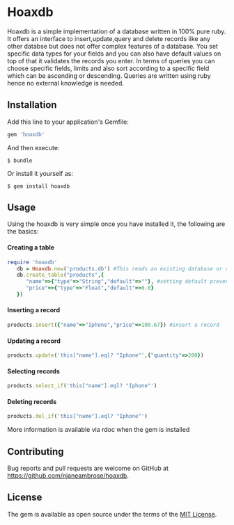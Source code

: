 # Hoaxdb

Hoaxdb is a simple implementation of a database written in 100% pure ruby. It offers an interface to insert,update,query and delete records like any other databse but does not offer complex features of a database. You set specific data types for your fields and you can also have default values on top of that it validates the records you enter. In terms of queries you can choose specific fields, limits and also sort according to a specific field which can be ascending or descending. Queries are written using ruby hence no external knowledge is needed.

## Installation

Add this line to your application's Gemfile:

```ruby
gem 'hoaxdb'
```

And then execute:

    $ bundle

Or install it yourself as:

    $ gem install hoaxdb

## Usage

Using the hoaxdb is very simple once you have installed it, the following are the basics:
#### Creating a table

 ```ruby
 require 'hoaxdb'
    db = Hoaxdb.new('products.db') #This reads an existing database or creates a database
    db.create_table("products",{
       "name"=>{"type"=>"String","default"=>""}, #setting default prevents nil values
       "price"=>{"type"=>"Float","default"=>0.0}
    })
```

#### Inserting a record

```ruby  
products.insert({"name"=>"Iphone","price"=>100.67}) #insert a record
```
    
#### Updating  a record

```ruby
products.update('this["name"].eql? "Iphone"',{"quantity"=>200})
```
    
#### Selecting records    

```ruby
products.select_if('this["name"].eql? "Iphone"')
```
     
#### Deleting records

```ruby
products.del_if('this["name"].eql? "Iphone"')
```

More information is available via rdoc when the gem is installed
    
## Contributing

Bug reports and pull requests are welcome on GitHub at https://github.com/njaneambrose/hoaxdb.

## License

The gem is available as open source under the terms of the [MIT License](https://opensource.org/licenses/MIT).

